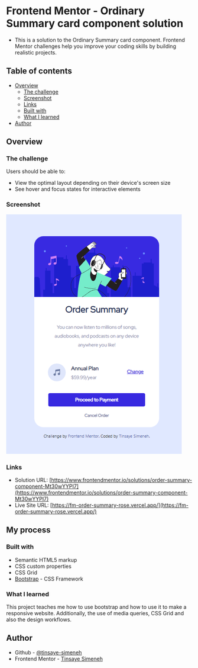 # Frontend Mentor - Ordinary Summary card component solution

- This is a solution to the Ordinary Summary card component. Frontend Mentor challenges help you improve your coding skills by building realistic projects. 

## Table of contents

- [Overview](#overview)
  - [The challenge](#the-challenge)
  - [Screenshot](#screenshot)
  - [Links](#links)
  - [Built with](#built-with)
  - [What I learned](#what-i-learned)
- [Author](#author)

## Overview

### The challenge

Users should be able to:

- View the optimal layout depending on their device's screen size
- See hover and focus states for interactive elements

### Screenshot

![](./screenshot.png)
### Links

- Solution URL: [https://www.frontendmentor.io/solutions/order-summary-component-Mt30wYYPI7](https://www.frontendmentor.io/solutions/order-summary-component-Mt30wYYPI7)
- Live Site URL: [https://fm-order-summary-rose.vercel.app/](https://fm-order-summary-rose.vercel.app/)

## My process

### Built with

- Semantic HTML5 markup
- CSS custom properties
- CSS Grid
- [Bootstrap](https://https://getbootstrap.com/) - CSS Framework

### What I learned

This project teaches me how to use bootstrap and how to use it to make a responsive website.
Additionally, the use of media queries, CSS Grid and also the design workflows.
## Author

- Github - [@tinsaye-simeneh](https://github.com/tinsaye-simeneh)
- Frontend Mentor - [Tinsaye Simeneh](https://www.frontendmentor.io/profile/tinsaye-simeneh)

